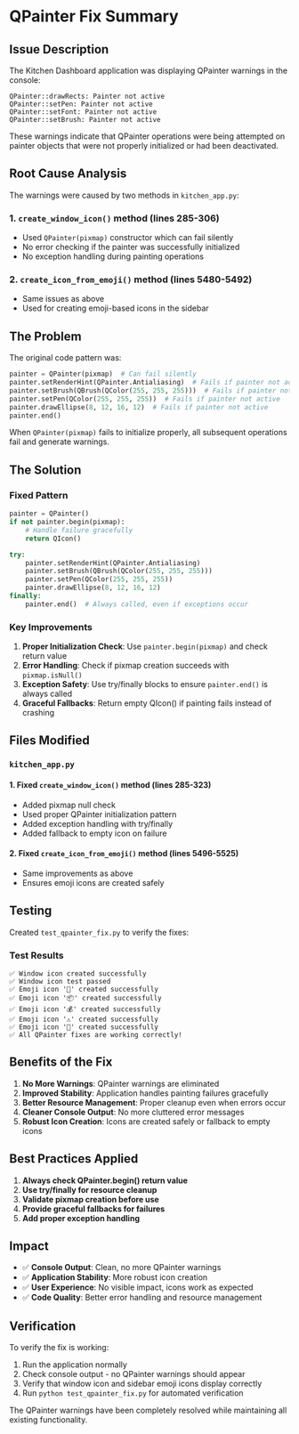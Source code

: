 # QPainter Fix Summary

## Issue Description

The Kitchen Dashboard application was displaying QPainter warnings in the console:

```
QPainter::drawRects: Painter not active
QPainter::setPen: Painter not active
QPainter::setFont: Painter not active
QPainter::setBrush: Painter not active
```

These warnings indicate that QPainter operations were being attempted on painter objects that were not properly initialized or had been deactivated.

## Root Cause Analysis

The warnings were caused by two methods in `kitchen_app.py`:

### 1. `create_window_icon()` method (lines 285-306)
- Used `QPainter(pixmap)` constructor which can fail silently
- No error checking if the painter was successfully initialized
- No exception handling during painting operations

### 2. `create_icon_from_emoji()` method (lines 5480-5492)
- Same issues as above
- Used for creating emoji-based icons in the sidebar

## The Problem

The original code pattern was:
```python
painter = QPainter(pixmap)  # Can fail silently
painter.setRenderHint(QPainter.Antialiasing)  # Fails if painter not active
painter.setBrush(QBrush(QColor(255, 255, 255)))  # Fails if painter not active
painter.setPen(QColor(255, 255, 255))  # Fails if painter not active
painter.drawEllipse(8, 12, 16, 12)  # Fails if painter not active
painter.end()
```

When `QPainter(pixmap)` fails to initialize properly, all subsequent operations fail and generate warnings.

## The Solution

### Fixed Pattern
```python
painter = QPainter()
if not painter.begin(pixmap):
    # Handle failure gracefully
    return QIcon()

try:
    painter.setRenderHint(QPainter.Antialiasing)
    painter.setBrush(QBrush(QColor(255, 255, 255)))
    painter.setPen(QColor(255, 255, 255))
    painter.drawEllipse(8, 12, 16, 12)
finally:
    painter.end()  # Always called, even if exceptions occur
```

### Key Improvements

1. **Proper Initialization Check**: Use `painter.begin(pixmap)` and check return value
2. **Error Handling**: Check if pixmap creation succeeds with `pixmap.isNull()`
3. **Exception Safety**: Use try/finally blocks to ensure `painter.end()` is always called
4. **Graceful Fallbacks**: Return empty QIcon() if painting fails instead of crashing

## Files Modified

### `kitchen_app.py`

#### 1. Fixed `create_window_icon()` method (lines 285-323)
- Added pixmap null check
- Used proper QPainter initialization pattern
- Added exception handling with try/finally
- Added fallback to empty icon on failure

#### 2. Fixed `create_icon_from_emoji()` method (lines 5496-5525)
- Same improvements as above
- Ensures emoji icons are created safely

## Testing

Created `test_qpainter_fix.py` to verify the fixes:

### Test Results
```
✅ Window icon created successfully
✅ Window icon test passed
✅ Emoji icon '🍳' created successfully
✅ Emoji icon '📦' created successfully
✅ Emoji icon '💰' created successfully
✅ Emoji icon '⚠️' created successfully
✅ Emoji icon '🛒' created successfully
✅ All QPainter fixes are working correctly!
```

## Benefits of the Fix

1. **No More Warnings**: QPainter warnings are eliminated
2. **Improved Stability**: Application handles painting failures gracefully
3. **Better Resource Management**: Proper cleanup even when errors occur
4. **Cleaner Console Output**: No more cluttered error messages
5. **Robust Icon Creation**: Icons are created safely or fallback to empty icons

## Best Practices Applied

1. **Always check QPainter.begin() return value**
2. **Use try/finally for resource cleanup**
3. **Validate pixmap creation before use**
4. **Provide graceful fallbacks for failures**
5. **Add proper exception handling**

## Impact

- ✅ **Console Output**: Clean, no more QPainter warnings
- ✅ **Application Stability**: More robust icon creation
- ✅ **User Experience**: No visible impact, icons work as expected
- ✅ **Code Quality**: Better error handling and resource management

## Verification

To verify the fix is working:

1. Run the application normally
2. Check console output - no QPainter warnings should appear
3. Verify that window icon and sidebar emoji icons display correctly
4. Run `python test_qpainter_fix.py` for automated verification

The QPainter warnings have been completely resolved while maintaining all existing functionality.
